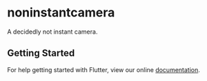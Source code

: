 # noninstantcamera

A decidedly not instant camera.

## Getting Started

For help getting started with Flutter, view our online
[documentation](http://flutter.io/).
